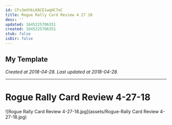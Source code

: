 ```yaml
---
id: CFs3mthkLK8CE1wqHC7oC
title: Rogue Rally Card Review 4 27 18
desc: ''
updated: 1645225706351
created: 1645225706351
stub: false
isDir: false
---
```

My Template
---

_Created at 2018-04-28._
_Last updated at 2018-04-28._




---

# Rogue Rally Card Review 4-27-18


![Rogue Rally Card Review 4-27-18.jpg](assets/Rogue-Rally Card Review 4-27-18.jpg)

